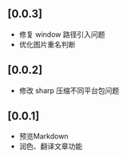 ## [0.0.3]

- 修复 window 路径引入问题
- 优化图片重名判断

## [0.0.2]

- 修改 sharp 压缩不同平台包问题

## [0.0.1]

- 预览Markdown
- 润色、翻译文章功能
